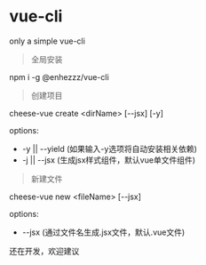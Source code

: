 # vue-cli

only a simple vue-cli

> 全局安装

npm i -g @enhezzz/vue-cli


> 创建项目

cheese-vue create \<dirName\> [--jsx] [-y]

options:

*   -y || --yield (如果输入-y选项将自动安装相关依赖)
*   -j || --jsx (生成jsx样式组件，默认vue单文件组件)


> 新建文件

cheese-vue new \<fileName\> [--jsx]

options: 

*   --jsx (通过文件名生成.jsx文件，默认.vue文件)


还在开发，欢迎建议